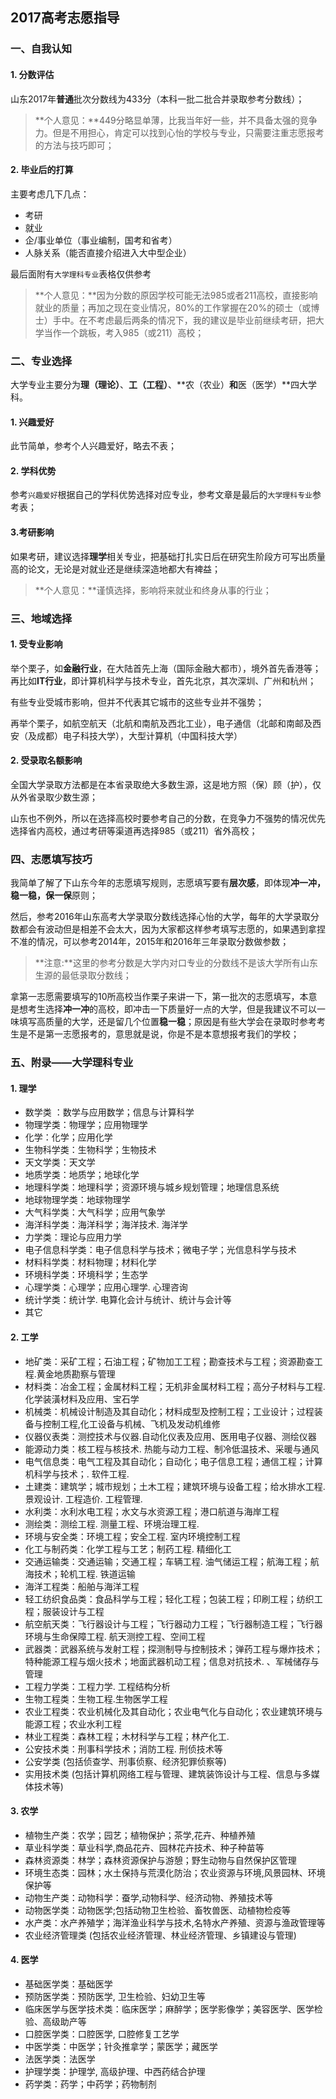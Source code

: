 ## 2017高考志愿指导

### 一、自我认知

#### 1. 分数评估

山东2017年**普通**批次分数线为433分（本科一批二批合并录取参考分数线）；

> **个人意见：**449分略显单薄，比我当年好一些，并不具备太强的竞争力。但是不用担心，肯定可以找到心怡的学校与专业，只需要注重志愿报考的方法与技巧即可；

#### 2. 毕业后的打算

主要考虑几下几点：

- 考研
- 就业
- 企/事业单位（事业编制，国考和省考）
- 人脉关系（能否直接介绍进入大中型企业）

最后面附有`大学理科专业`表格仅供参考

> **个人意见：**因为分数的原因学校可能无法985或者211高校，直接影响就业的质量；再加之现在变业情况，80%的工作掌握在20%的硕士（或博士）手中。在不考虑最后两条的情况下，我的建议是毕业前继续考研，把大学当作一个跳板，考入985（或211）高校；

### 二、专业选择

大学专业主要分为**理（理论）**、**工（工程）**、**农（农业）**和**医（医学）**四大学科。

#### 1. 兴趣爱好

此节简单，参考个人兴趣爱好，略去不表；

#### 2. 学科优势

参考`兴趣爱好`根据自己的学科优势选择对应专业，参考文章是最后的`大学理科专业`参考表；

#### 3.考研影响

如果考研，建议选择**理学**相关专业，把基础打扎实日后在研究生阶段方可写出质量高的论文，无论是对就业还是继续深造地都大有裨益；

> **个人意见：**谨慎选择，影响将来就业和终身从事的行业；

### 三、地域选择

#### 1. 受专业影响

举个栗子，如**金融行业**，在大陆首先上海（国际金融大都市），境外首先香港等；再比如**IT行业**，即计算机科学与技术专业，首先北京，其次深圳、广州和杭州；

有些专业受城市影响，但并不代表其它城市的这些专业并不强势；

再举个栗子，如航空航天（北航和南航及西北工业），电子通信（北邮和南邮及西安（及成都）电子科技大学），大型计算机（中国科技大学）

#### 2. 受录取名额影响

全国大学录取方法都是在本省录取绝大多数生源，这是地方照（保）顾（护），仅从外省录取少数生源；

山东也不例外，所以在选择高校时要参考自己的分数，在竞争力不强势的情况优先选择省内高校，通过考研等渠道再选择985（或211）省外高校；

### 四、志愿填写技巧

我简单了解了下山东今年的志愿填写规则，志愿填写要有**层次感**，即体现**冲一冲，稳一稳，保一保**原则；

然后，参考2016年山东高考大学录取分数线选择心怡的大学，每年的大学录取分数都会有波动但是相差不会太大，因为大家都这样参考填写志愿的，如果遇到拿捏不准的情况，可以参考2014年，2015年和2016年三年录取分数做参数；

> **注意:**这里的参考分数是大学内对口专业的分数线不是该大学所有山东生源的最低录取分数线；

拿第一志愿需要填写的10所高校当作栗子来讲一下，第一批次的志愿填写，本意是想考生选择**冲一冲**的高校，即冲击一下质量好一点的大学，但是我建议不可以一味填写高质量的大学，还是留几个位置**稳一稳**；原因是有些大学会在录取时参考考生是不是第一志愿报考的，意思就是说，你是不是本意想报考我们的学校；

### 五、附录——大学理科专业

#### 1. 理学

- 数学类 ：数学与应用数学；信息与计算科学
- 物理学类：物理学；应用物理学
- 化学：化学；应用化学
- 生物科学类：生物科学；生物技术
- 天文学类：天文学
- 地质学类：地质学；地球化学
- 地理科学类：地理科学；资源环境与城乡规划管理；地理信息系统
- 地球物理学类：地球物理学
- 大气科学类：大气科学；应用气象学
- 海洋科学类：海洋科学；海洋技术. 海洋学
- 力学类：理论与应用力学
- 电子信息科学类：电子信息科学与技术；微电子学；光信息科学与技术
- 材料科学类：材料物理；材料化学
- 环境科学类：环境科学；生态学
- 心理学类：心理学；应用心理学. 心理咨询
- 统计学类：统计学. 电算化会计与统计、统计与会计等
- 其它

#### 2. 工学

- 地矿类：采矿工程；石油工程；矿物加工工程；勘查技术与工程；资源勘查工程.黄金地质勘察与管理
- 材料类：冶金工程；金属材料工程；无机非金属材料工程；高分子材料与工程.化学装潢材料及应用、宝石学
- 机械类：机械设计制造及其自动化；材料成型及控制工程；工业设计；过程装备与控制工程,化工设备与机械、飞机及发动机维修
- 仪器仪表类：测控技术与仪器.自动化仪表及应用、医用电子仪器、测绘仪器
-  能源动力类：核工程与核技术. 热能与动力工程、制冷低温技术、采暖与通风
- 电气信息类：电气工程及其自动化；自动化；电子信息工程；通信工程；计算机科学与技术；. 软件工程.
- 土建类：建筑学；城市规划；土木工程；建筑环境与设备工程；给水排水工程. 景观设计. 工程造价. 工程管理.
- 水利类：水利水电工程；水文与水资源工程；港口航道与海岸工程
- 测绘类：测绘工程. 测量工程、环境治理工程.
- 环境与安全类：环境工程；安全工程. 室内环境控制工程
- 化工与制药类：化学工程与工艺；制药工程. 精细化工
- 交通运输类：交通运输；交通工程；车辆工程. 油气储运工程；航海工程；航海技术；轮机工程. 铁道运输
- 海洋工程类：船舶与海洋工程
- 轻工纺织食品类：食品科学与工程；轻化工程；包装工程；印刷工程；纺织工程；服装设计与工程
- 航空航天类：飞行器设计与工程；飞行器动力工程；飞行器制造工程；飞行器环境与生命保障工程. 航天测控工程、空间工程
- 武器类：武器系统与发射工程；探测制导与控制技术；弹药工程与爆炸技术；特种能源工程与烟火技术；地面武器机动工程；信息对抗技术. 、军械储存与管理
- 工程力学类：工程力学. 工程结构分析
- 生物工程类：生物工程.生物医学工程
- 农业工程类：农业机械化及其自动化；农业电气化与自动化；农业建筑环境与能源工程；农业水利工程
- 林业工程类：森林工程；木材科学与工程；林产化工.
- 公安技术类：刑事科学技术；消防工程. 刑侦技术等
- 公安学类 (包括侦查学、刑事侦察、经济犯罪侦察等)
- 实用技术类 (包括计算机网络工程与管理、建筑装饰设计与工程、信息与多媒体技术等)

#### 3. 农学

- 植物生产类：农学；园艺；植物保护；茶学,花卉、种植养殖
- 草业科学类：草业科学,商品花卉、园林花卉技术、种子种苗等
- 森林资源类：林学；森林资源保护与游憩；野生动物与自然保护区管理
- 环境生态类：园林；水土保持与荒漠化防治；农业资源与环境,风景园林、环境保护等
- 动物生产类：动物科学：蚕学,动物科学、经济动物、养殖技术等
- 动物医学类：动物医学;包括动物卫生检验、畜牧兽医、动植物检疫等
- 水产类：水产养殖学；海洋渔业科学与技术,名特水产养殖、资源与渔政管理等
- 农业经济管理类 (包括农业经济管理、林业经济管理、乡镇建设与管理)

#### 4. 医学

- 基础医学类：基础医学
- 预防医学类：预防医学, 卫生检验、妇幼卫生等
- 临床医学与医学技术类：临床医学；麻醉学；医学影像学；美容医学、医学检验、高级助产等
- 口腔医学类：口腔医学, 口腔修复工艺学
- 中医学类：中医学；针灸推拿学；蒙医学；藏医学
- 法医学类：法医学
- 护理学类：护理学, 高级护理、中西药结合护理
- 药学类：药学；中药学；药物制剂
